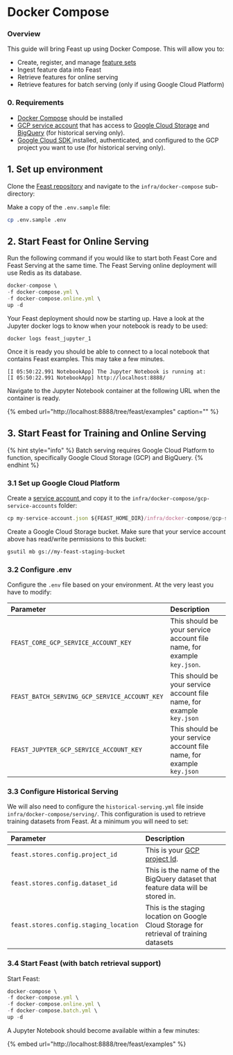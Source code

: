 # Docker Compose

### Overview

This guide will bring Feast up using Docker Compose. This will allow you to:

* Create, register, and manage [feature sets](../../user-guide/feature-sets.md)
* Ingest feature data into Feast
* Retrieve features for online serving
* Retrieve features for batch serving \(only if using Google Cloud Platform\)

### 0. Requirements

* [Docker Compose](https://docs.docker.com/compose/install/) should be installed
* [GCP service account](https://cloud.google.com/iam/docs/creating-managing-service-account-keys) that has access to [Google Cloud Storage](https://cloud.google.com/storage) and [BigQuery](https://cloud.google.com/bigquery) \(for historical serving only\).
* [Google Cloud SDK ](https://cloud.google.com/sdk/install)installed, authenticated, and configured to the GCP project you want to use \(for historical serving only\).

## 1. Set up environment

Clone the [Feast repository](https://github.com/gojek/feast/) and navigate to the `infra/docker-compose` sub-directory:

Make a copy of the `.env.sample` file:

```bash
cp .env.sample .env
```

## 2. Start Feast for Online Serving

Run the following command if you would like to start both Feast Core and Feast Serving at the same time. The Feast Serving online deployment will use Redis as its database.

```javascript
docker-compose \
-f docker-compose.yml \
-f docker-compose.online.yml \
up -d
```

Your Feast deployment should now be starting up. Have a look at the Jupyter docker logs to know when your notebook is ready to be used:

```text
docker logs feast_jupyter_1
```

Once it is ready you should be able to connect to a local notebook that contains Feast examples. This may take a few minutes.

```text
[I 05:50:22.991 NotebookApp] The Jupyter Notebook is running at:
[I 05:50:22.991 NotebookApp] http://localhost:8888/
```

Navigate to the Jupyter Notebook container at the following URL when the container is ready.

{% embed url="http://localhost:8888/tree/feast/examples" caption="" %}

## 3. Start Feast for Training and Online Serving

{% hint style="info" %}
Batch serving requires Google Cloud Platform to function, specifically Google Cloud Storage \(GCP\) and BigQuery.
{% endhint %}

### 3.1 Set up Google Cloud Platform

Create a [service account ](https://cloud.google.com/iam/docs/creating-managing-service-accounts)and copy it to the `infra/docker-compose/gcp-service-accounts` folder:

```javascript
cp my-service-account.json ${FEAST_HOME_DIR}/infra/docker-compose/gcp-service-accounts
```

Create a Google Cloud Storage bucket. Make sure that your service account above has read/write permissions to this bucket:

```bash
gsutil mb gs://my-feast-staging-bucket
```

### 3.2 Configure .env

Configure the `.env` file based on your environment. At the very least you have to modify:

| Parameter | Description |
| :--- | :--- |
| `FEAST_CORE_GCP_SERVICE_ACCOUNT_KEY` | This should be your service account file name, for example `key.json`. |
| `FEAST_BATCH_SERVING_GCP_SERVICE_ACCOUNT_KEY` | This should be your service account file name, for example `key.json` |
| `FEAST_JUPYTER_GCP_SERVICE_ACCOUNT_KEY` | This should be your service account file name, for example `key.json` |

### 3.3 Configure Historical Serving

We will also need to configure the `historical-serving.yml` file inside `infra/docker-compose/serving/`. This configuration is used to retrieve training datasets from Feast. At a minimum you will need to set:

| Parameter | Description |
| :--- | :--- |
| `feast.stores.config.project_id` | This is your [GCP project Id](https://cloud.google.com/resource-manager/docs/creating-managing-projects). |
| `feast.stores.config.dataset_id` | This is the name of the BigQuery dataset that feature data will be stored in. |
| `feast.stores.config.staging_location` | This is the staging location on Google Cloud Storage for retrieval of training datasets |

### 3.4 Start Feast \(with batch retrieval support\)

Start Feast:

```javascript
docker-compose \
-f docker-compose.yml \
-f docker-compose.online.yml \
-f docker-compose.batch.yml \
up -d
```

A Jupyter Notebook  should become available within a few minutes:

{% embed url="http://localhost:8888/tree/feast/examples" %}



